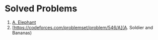 # Solved Problems
1. [A. Elephant](https://codeforces.com/problemset/problem/617/A)
1. [https://codeforces.com/problemset/problem/546/A](A. Soldier and Bananas)
